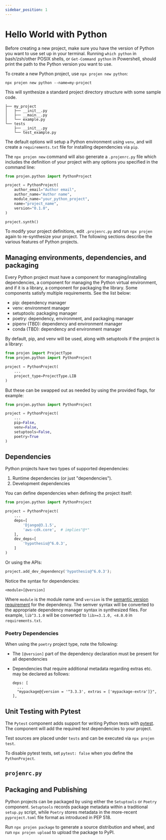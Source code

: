 ```yaml
---
sidebar_position: 1
---
```


# Hello World with Python

Before creating a new project, make sure you have the version of Python you want
to use set up in your terminal. Running `which python` in bash/zsh/other POSIX shells, or
`Get-Command python` in Powershell, should print the path to the Python version you
want to use.

To create a new Python project, use `npx projen new python`:

```shell
npx projen new python --name=my-project
```

This will synthesize a standard project directory structure with some sample
code.

```shell
├── my_project
│   ├── __init__.py
│   ├── __main__.py
│   └── example.py
└── tests
    ├── __init__.py
    └── test_example.py
```

The default options will setup a Python environment using `venv`, and will
create a `requirements.txt` file for installing dependencies via `pip`.

The `npx projen new` command will also generate a `.projenrc.py` file which includes
the definition of your project with any options you specified in the command
line:

```python
from projen.python import PythonProject

project = PythonProject(
    author_email="Author email",
    author_name="Author name",
    module_name="your_python_project",
    name="project_name",
    version="0.1.0",
)

project.synth()
```

To modify your project definitions, edit `.projenrc.py` and run `npx projen` again
to re-synthesize your project. The following sections describe the various features of Python projects.

## Managing environments, dependencies, and packaging

Every Python project must have a component for managing/installing dependencies,
a component for managing the Python virtual environment, and if it is a library,
a component for packaging the library. Some components satisfy multiple
requirements. See the list below:

- pip: dependency manager
- venv: environment manager
- setuptools: packaging manager
- poetry: dependency, environment, and packaging manager
- pipenv (TBD): dependency and environment manager
- conda (TBD): dependency and environment manager

By default, pip, and venv will be used, along with setuptools if the project is a library:

```python
from projen import ProjectType
from projen.python import PythonProject

project = PythonProject(
    ...
    project_type=ProjectType.LIB
)
```

But these can be swapped out as needed by using the provided flags, for example:

```python
from projen.python import PythonProject

project = PythonProject(
    ...
    pip=False,
    venv=False,
    setuptools=False,
    poetry=True
)
```

## Dependencies

Python projects have two types of supported dependencies:

1. Runtime dependencies (or just "dependencies").
2. Development dependencies

You can define dependencies when defining the project itself:

```python
from projen.python import PythonProject

project = PythonProject(
    ...
    deps=[
        'Django@3.1.5',
        'aws-cdk.core',  # implies"@*"
    ],
    dev_deps=[
        'hypothesis@^6.0.3',
    ]
)
```

Or using the APIs:

```python
project.add_dev_dependency('hypothesis@^6.0.3');
```

Notice the syntax for dependencies:

```text
<module>[@version]
```

Where `module` is the module name and `version` is the [semantic version
requirement](https://semver.org) for the dependency. The semver syntax will be
converted to the appropriate dependency manager syntax in synthesized files. For
example, `lib^3.1.0` will be converted to `lib>=3.1.0, <4.0.0` in
`requirements.txt`.

### Poetry Dependencies

When using the `poetry` project type, note the following:

- The `[@version]` part of the dependency declaration must be present for all dependencies
- Dependencies that require additional metadata regarding extras etc. may be declared as
  follows:

  ```text
  deps: [
    ...
    "mypackage@{version = '^3.3.3', extras = ['mypackage-extra']}",
  ],
  ```

## Unit Testing with Pytest

The `Pytest` component adds support for writing Python tests with
[pytest](https://pytest.org/). The component will add the required test
dependencies to your project.

Test sources are placed under `tests` and can be executed via `npx projen test`.

To disable pytest tests, set `pytest: false` when you define the
`PythonProject`.

## `projenrc.py`

## Packaging and Publishing

Python projects can be packaged by using either the `Setuptools` or `Poetry`
component. `Setuptools` records package metadata within a traditional `setup.py`
script, while `Poetry` stores metadata in the more-recent `pyproject.toml` file
format as introduced in PEP 518.

Run `npx projen package` to generate a source distribution and wheel, and run
`npx projen upload` to upload the package to PyPI.
